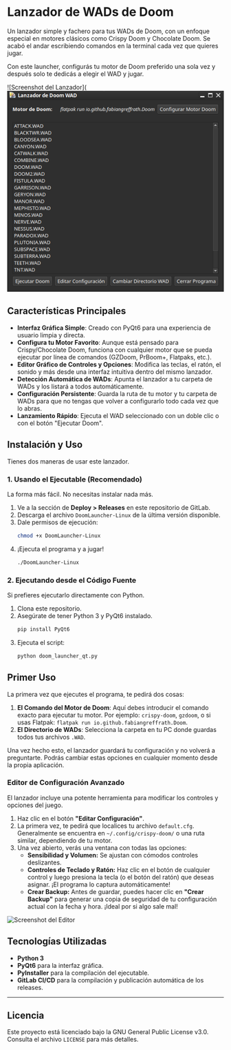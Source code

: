 # Lanzador de WADs de Doom

Un lanzador simple y fachero para tus WADs de Doom, con un enfoque especial en motores clásicos como Crispy Doom y Chocolate Doom. Se acabó el andar escribiendo comandos en la terminal cada vez que quieres jugar.

Con este launcher, configurás tu motor de Doom preferido una sola vez y después solo te dedicás a elegir el WAD y jugar.

![Screenshot del Lanzador](![Launcher](Launcher.png)  

## Características Principales

* **Interfaz Gráfica Simple**: Creado con PyQt6 para una experiencia de usuario limpia y directa.
* **Configura tu Motor Favorito**: Aunque está pensado para Crispy/Chocolate Doom, funciona con cualquier motor que se pueda ejecutar por línea de comandos (GZDoom, PrBoom+, Flatpaks, etc.).
* **Editor Gráfico de Controles y Opciones**: Modifica las teclas, el ratón, el sonido y más desde una interfaz intuitiva dentro del mismo lanzador.
* **Detección Automática de WADs**: Apunta el lanzador a tu carpeta de WADs y los listará a todos automáticamente.
* **Configuración Persistente**: Guarda la ruta de tu motor y tu carpeta de WADs para que no tengas que volver a configurarlo todo cada vez que lo abras.
* **Lanzamiento Rápido**: Ejecuta el WAD seleccionado con un doble clic o con el botón "Ejecutar Doom".

## Instalación y Uso

Tienes dos maneras de usar este lanzador.

### 1. Usando el Ejecutable (Recomendado)

La forma más fácil. No necesitas instalar nada más.

1.  Ve a la sección de **Deploy > Releases** en este repositorio de GitLab.
2.  Descarga el archivo `DoomLauncher-Linux` de la última versión disponible.
3.  Dale permisos de ejecución:
    ```bash
    chmod +x DoomLauncher-Linux
    ```
4.  ¡Ejecuta el programa y a jugar!
    ```bash
    ./DoomLauncher-Linux
    ```

### 2. Ejecutando desde el Código Fuente

Si prefieres ejecutarlo directamente con Python.

1.  Clona este repositorio.
2.  Asegúrate de tener Python 3 y PyQt6 instalado.
    ```bash
    pip install PyQt6
    ```
3.  Ejecuta el script:
    ```bash
    python doom_launcher_qt.py
    ```

## Primer Uso

La primera vez que ejecutes el programa, te pedirá dos cosas:

1.  **El Comando del Motor de Doom**: Aquí debes introducir el comando exacto para ejecutar tu motor. Por ejemplo: `crispy-doom`, `gzdoom`, o si usas Flatpak: `flatpak run io.github.fabiangreffrath.Doom`.
2.  **El Directorio de WADs**: Selecciona la carpeta en tu PC donde guardas todos tus archivos `.WAD`.

Una vez hecho esto, el lanzador guardará tu configuración y no volverá a preguntarte. Podrás cambiar estas opciones en cualquier momento desde la propia aplicación.

### Editor de Configuración Avanzado

El lanzador incluye una potente herramienta para modificar los controles y opciones del juego.

1.  Haz clic en el botón **"Editar Configuración"**.
2.  La primera vez, te pedirá que localices tu archivo `default.cfg`. Generalmente se encuentra en `~/.config/crispy-doom/` o una ruta similar, dependiendo de tu motor.
3.  Una vez abierto, verás una ventana con todas las opciones:
    * **Sensibilidad y Volumen:** Se ajustan con cómodos controles deslizantes.
    * **Controles de Teclado y Ratón:** Haz clic en el botón de cualquier control y luego presiona la tecla (o el botón del ratón) que deseas asignar. ¡El programa lo captura automáticamente!
    * **Crear Backup:** Antes de guardar, puedes hacer clic en **"Crear Backup"** para generar una copia de seguridad de tu configuración actual con la fecha y hora. ¡Ideal por si algo sale mal!

![Screenshot del Editor](![Config](Config.png))  

## Tecnologías Utilizadas

* **Python 3**
* **PyQt6** para la interfaz gráfica.
* **PyInstaller** para la compilación del ejecutable.
* **GitLab CI/CD** para la compilación y publicación automática de los releases.

---

## Licencia

Este proyecto está licenciado bajo la GNU General Public License v3.0. Consulta el archivo `LICENSE` para más detalles.

